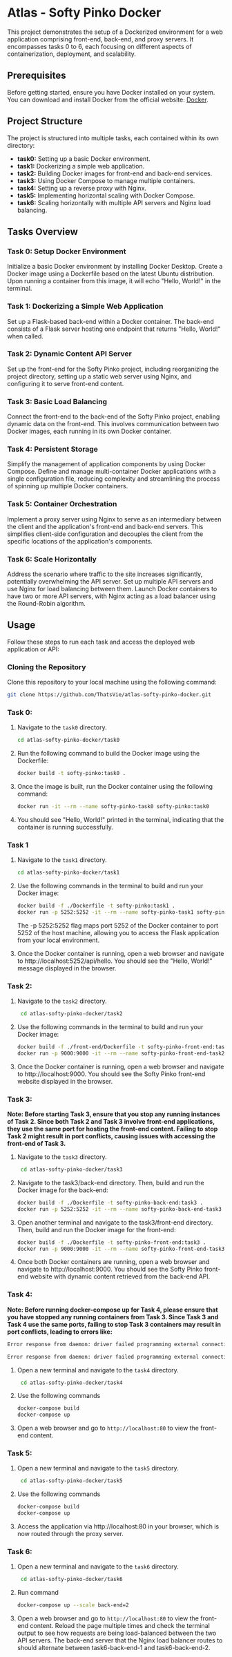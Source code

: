# Atlas - Softy Pinko Docker

This project demonstrates the setup of a Dockerized environment for a web application comprising front-end, back-end, and proxy servers. It encompasses tasks 0 to 6, each focusing on different aspects of containerization, deployment, and scalability.

## Prerequisites

Before getting started, ensure you have Docker installed on your system. You can download and install Docker from the official website: [Docker](https://www.docker.com/get-started).

## Project Structure

The project is structured into multiple tasks, each contained within its own directory:

- **task0:** Setting up a basic Docker environment.
- **task1:** Dockerizing a simple web application.
- **task2:** Building Docker images for front-end and back-end services.
- **task3:** Using Docker Compose to manage multiple containers.
- **task4:** Setting up a reverse proxy with Nginx.
- **task5:** Implementing horizontal scaling with Docker Compose.
- **task6:** Scaling horizontally with multiple API servers and Nginx load balancing.

## Tasks Overview

### Task 0: Setup Docker Environment

Initialize a basic Docker environment by installing Docker Desktop. Create a Docker image using a Dockerfile based on the latest Ubuntu distribution. Upon running a container from this image, it will echo "Hello, World!" in the terminal.

### Task 1: Dockerizing a Simple Web Application

Set up a Flask-based back-end within a Docker container. The back-end consists of a Flask server hosting one endpoint that returns "Hello, World!" when called.

### Task 2: Dynamic Content API Server

Set up the front-end for the Softy Pinko project, including reorganizing the project directory, setting up a static web server using Nginx, and configuring it to serve front-end content.

### Task 3: Basic Load Balancing

Connect the front-end to the back-end of the Softy Pinko project, enabling dynamic data on the front-end. This involves communication between two Docker images, each running in its own Docker container.

### Task 4: Persistent Storage

Simplify the management of application components by using Docker Compose. Define and manage multi-container Docker applications with a single configuration file, reducing complexity and streamlining the process of spinning up multiple Docker containers.

### Task 5: Container Orchestration

Implement a proxy server using Nginx to serve as an intermediary between the client and the application's front-end and back-end servers. This simplifies client-side configuration and decouples the client from the specific locations of the application's components.

### Task 6: Scale Horizontally

Address the scenario where traffic to the site increases significantly, potentially overwhelming the API server. Set up multiple API servers and use Nginx for load balancing between them. Launch Docker containers to have two or more API servers, with Nginx acting as a load balancer using the Round-Robin algorithm.


## Usage

Follow these steps to run each task and access the deployed web application or API:

### Cloning the Repository

Clone this repository to your local machine using the following command:
```bash
git clone https://github.com/ThatsVie/atlas-softy-pinko-docker.git
```
### Task 0:

1. Navigate to the `task0` directory.
   ```bash
   cd atlas-softy-pinko-docker/task0
   ```
2. Run the following command to build the Docker image using the Dockerfile:
   ```bash
   docker build -t softy-pinko:task0 .
   ```
3. Once the image is built, run the Docker container using the following command:
   ```bash
   docker run -it --rm --name softy-pinko-task0 softy-pinko:task0
   ```
4. You should see "Hello, World!" printed in the terminal, indicating that the container is running successfully.

### Task 1

1. Navigate to the `task1` directory.
   ```bash
   cd atlas-softy-pinko-docker/task1
   ```
2. Use the following commands in the terminal to build and run your Docker image:
   ```bash
   docker build -f ./Dockerfile -t softy-pinko:task1 .
   docker run -p 5252:5252 -it --rm --name softy-pinko-task1 softy-pinko:task1
   ```
   The -p 5252:5252 flag maps port 5252 of the Docker container to port 5252 of the host machine, allowing you to access the Flask application from your local environment.

3. Once the Docker container is running, open a web browser and navigate to http://localhost:5252/api/hello. You should see the "Hello, World!" message displayed in the browser.

### Task 2:

1. Navigate to the `task2` directory.
   ```bash
    cd atlas-softy-pinko-docker/task2
   ```
2. Use the following commands in the terminal to build and run your Docker image:
   ```bash
   docker build -f ./front-end/Dockerfile -t softy-pinko-front-end:task2 ./front-end
   docker run -p 9000:9000 -it --rm --name softy-pinko-front-end-task2 softy-pinko-front-end:task2
   ```
3. Once the Docker container is running, open a web browser and navigate to http://localhost:9000. You should see the Softy Pinko front-end website displayed in the browser.

### Task 3:
**Note: Before starting Task 3, ensure that you stop any running instances of Task 2. Since both Task 2 and Task 3 involve front-end applications, they use the same port for hosting the front-end content. Failing to stop Task 2 might result in port conflicts, causing issues with accessing the front-end of Task 3.**
1. Navigate to the `task3` directory.
   ```bash
    cd atlas-softy-pinko-docker/task3
   ```
2. Navigate to the task3/back-end directory. Then, build and run the Docker image for the back-end:
   ```bash
   docker build -f ./Dockerfile -t softy-pinko-back-end:task3 .
   docker run -p 5252:5252 -it --rm --name softy-pinko-back-end-task3 softy-pinko-back-end:task3
   ```
3. Open another terminal and navigate to the task3/front-end directory. Then, build and run the Docker image for the front-end:
   ```bash
   docker build -f ./Dockerfile -t softy-pinko-front-end:task3 .
   docker run -p 9000:9000 -it --rm --name softy-pinko-front-end-task3 softy-pinko-front-end:task3
   ```
4. Once both Docker containers are running, open a web browser and navigate to http://localhost:9000. You should see the Softy Pinko front-end website with dynamic content retrieved from the back-end API.

### Task 4:
**Note: Before running docker-compose up for Task 4, please ensure that you have stopped any running containers from Task 3. Since Task 3 and Task 4 use the same ports, failing to stop Task 3 containers may result in port conflicts, leading to errors like:**
   ```bash
   Error response from daemon: driver failed programming external connectivity on endpoint task4-front-end-1: Bind for 0.0.0.0:9000 failed: port is already allocated

   Error response from daemon: driver failed programming external connectivity on endpoint task4-back-end-1: Bind for 0.0.0.0:5252 failed: port is already allocated
   ```
1. Open a new terminal and navigate to the `task4` directory.
   ```bash
    cd atlas-softy-pinko-docker/task4
   ```
2. Use the following commands
   ```bash
   docker-compose build
   docker-compose up
   ```
3. Open a web browser and go to `http://localhost:80` to view the front-end content.

### Task 5:

1. Open a new terminal and navigate to the `task5` directory.
   ```bash
    cd atlas-softy-pinko-docker/task5
   ```
2. Use the following commands
   ```bash
   docker-compose build
   docker-compose up
   ```
3. Access the application via http://localhost:80 in your browser, which is now routed through the proxy server.

### Task 6:

1. Open a new terminal and navigate to the `task6` directory.
   ```bash
    cd atlas-softy-pinko-docker/task6
   ```
2. Run command
   ```bash
   docker-compose up --scale back-end=2
   ```
4. Open a web browser and go to `http://localhost:80` to view the front-end content. Reload the page multiple times and check the terminal output to see how requests are being load-balanced between the two API servers. The back-end server that the Nginx load balancer routes to should alternate between task6-back-end-1 and task6-back-end-2.
